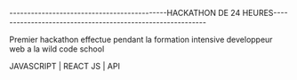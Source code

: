--------------------------------------------HACKATHON DE 24 HEURES-----------------------------------------------------------


Premier hackathon effectue pendant la formation intensive developpeur web a la wild code school


JAVASCRIPT | REACT JS | API 
